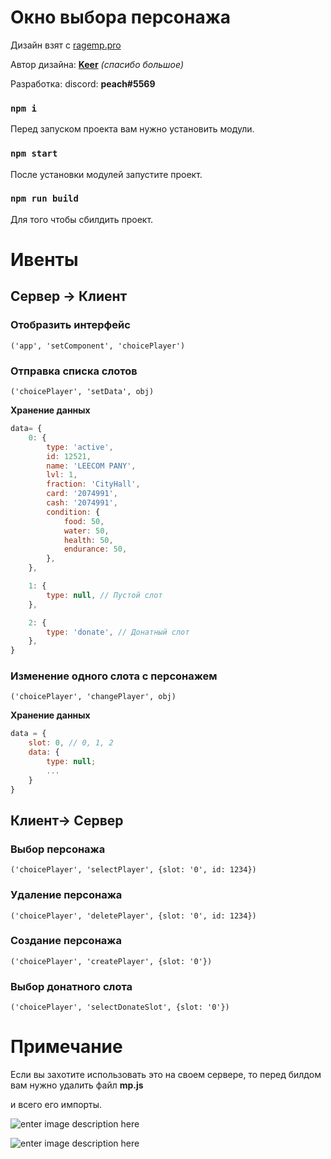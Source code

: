 # Окно выбора персонажа

  

Дизайн взят с [ragemp.pro](https://ragemp.pro/resources/dizajn-interfejsa-vybor-personazha-bez-verstki-dlja-servera-rage-multiplayer.320/)

  

Автор дизайна: **[Keer](https://ragemp.pro/members/keer.4816/)**  *(спасибо большое)*

  

Разработка: discord: **peach#5569**

  

### `npm i`

  

Перед запуском проекта вам нужно установить модули.

  

### `npm start`

  

После установки модулей запустите проект.

  

### `npm run build`

  

Для того чтобы сбилдить проект.

  

# Ивенты

  

## Сервер -> Клиент

  

### Отобразить интерфейс

``('app', 'setComponent', 'choicePlayer')``

  

### Отправка списка слотов

  

``('choicePlayer', 'setData', obj)``

**Хранение данных**

```js
data= {
	0: {
		type: 'active',
		id: 12521,
		name: 'LEECOM PANY',
		lvl: 1,
		fraction: 'CityHall',
		card: '2074991',
		cash: '2074991',
		condition: {
			food: 50,
			water: 50,
			health: 50,
			endurance: 50,
		},
	},

	1: {
		type: null, // Пустой слот
	},

	2: {
		type: 'donate', // Донатный слот
	},
}
```

  ### Изменение одного слота с персонажем

``('choicePlayer', 'changePlayer', obj)``

**Хранение данных**

```js
data = {
	slot: 0, // 0, 1, 2
	data: {
		type: null;
		...
	}
}
```
  
  
  

## Клиент-> Сервер

  

### Выбор персонажа

``('choicePlayer', 'selectPlayer', {slot: '0', id: 1234})``

  

### Удаление персонажа

``('choicePlayer', 'deletePlayer', {slot: '0', id: 1234})``

  

### Создание персонажа

``('choicePlayer', 'createPlayer', {slot: '0'})``

### Выбор донатного слота

``('choicePlayer', 'selectDonateSlot', {slot: '0'})``

# Примечание

Если вы захотите использовать это на своем сервере, то перед билдом вам нужно удалить файл **mp.js**

и всего его импорты.


![enter image description here](https://cdn.discordapp.com/attachments/870735155176800307/942564404917071872/unknown.png)

![enter image description here](https://cdn.discordapp.com/attachments/870735155176800307/942564454313381968/unknown.png)
